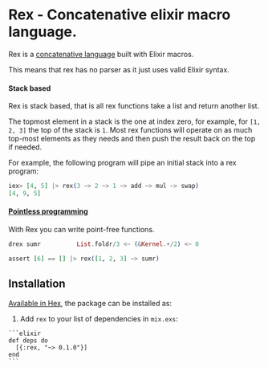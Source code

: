 # Rex - Concatenative elixir macro language.

Rex is a [concatenative language](http://concatenative.org) built with Elixir macros.


This means that rex has no parser as it just uses valid Elixir syntax.


#### Stack based

Rex is stack based, that is all rex functions take a list and return another list.

The topmost element in a stack is the one at index zero, for example, for
`[1, 2, 3]` the top of the stack is `1`. Most rex functions will operate on as much
top-most elements as they needs and then push the result back on the top if needed.

For example, the following program will pipe an initial stack into a rex program:

```elixir
iex> [4, 5] |> rex(3 ~> 2 ~> 1 ~> add ~> mul ~> swap)
[4, 9, 5] 
```

#### [Pointless programming](https://en.wikipedia.org/wiki/Tacit_programming)

With Rex you can write point-free functions.

```elixir
drex sumr          List.foldr/3 <~ (&Kernel.+/2) <~ 0

assert [6] == [] |> rex([1, 2, 3] ~> sumr)
```

## Installation

[Available in Hex](https://hex.pm/packages/rex), the package can be installed as:

  1. Add `rex` to your list of dependencies in `mix.exs`:

    ```elixir
    def deps do
      [{:rex, "~> 0.1.0"}]
    end
    ```

